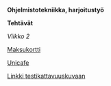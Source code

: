 **Ohjelmistotekniikka, harjoitustyö**

**Tehtävät**


*Viikko 2*

[Maksukortti](https://github.com/VolmarKa/otmPasianssi/tree/master/laskarit/viikko2/Maksukortti)

[Unicafe](https://github.com/VolmarKa/otmPasianssi/tree/master/laskarit/viikko2/Unicafe)

[Linkki testikattavuuskuvaan](https://github.com/VolmarKa/ot-harjoitustyo/blob/master/laskarit/viikko2/testikattavuus.PNG)
